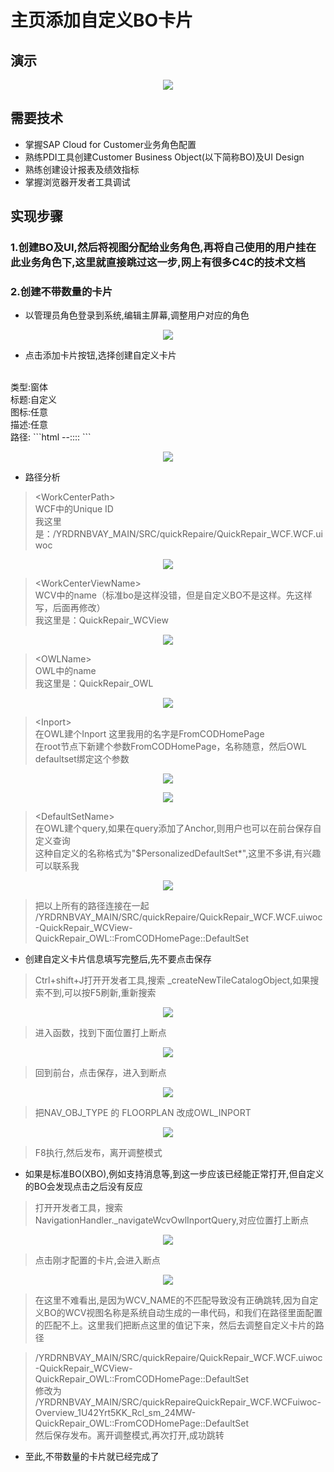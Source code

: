 # 主页添加自定义BO卡片
## 演示
<p align="center">
  <img src="./sources/img/C4C_DIY_CARD.gif">
</p>

## 需要技术
* 掌握SAP Cloud for Customer业务角色配置
* 熟练PDI工具创建Customer Business Object(以下简称BO)及UI Design
* 熟练创建设计报表及绩效指标
* 掌握浏览器开发者工具调试

## 实现步骤

### 1.创建BO及UI,然后将视图分配给业务角色,再将自己使用的用户挂在此业务角色下,这里就直接跳过这一步,网上有很多C4C的技术文档

### 2.创建不带数量的卡片

* 以管理员角色登录到系统,编辑主屏幕,调整用户对应的角色
<p align="center">
  <img src="./sources/img/DIY_Card1.png">
</p>

* 点击添加卡片按钮,选择创建自定义卡片
<br>
类型:窗体
<br>
标题:自定义
<br>
图标:任意
<br> 
描述:任意
<br>
路径:
```html
<WorkCenterPath>-<WorkCenterViewName>-<OWLName>::<Intort>::<DefaultSetName>
```
<p align="center">
  <img src="./sources/img/DIY_Card2.png">
</p>

* 路径分析<br>

> &#60;WorkCenterPath&#62;<br>
WCF中的Unique ID<br>
我这里是：/YRDRNBVAY_MAIN/SRC/quickRepaire/QuickRepair_WCF.WCF.uiwoc
<p align="center">
  <img src="./sources/img/DIY_Card3.png">
</p>

> &#60;WorkCenterViewName&#62;<br>
WCV中的name（标准bo是这样没错，但是自定义BO不是这样。先这样写，后面再修改）<br>
我这里是：QuickRepair_WCView
<p align="center">
  <img src="./sources/img/DIY_Card4.png">
</p>

> &#60;OWLName&#62;<br>
OWL中的name<br>
我这里是：QuickRepair_OWL
<p align="center">
  <img src="./sources/img/DIY_Card5.png">
</p>

> &#60;Inport&#62;<br>
在OWL建个Inport
这里我用的名字是FromCODHomePage<br>
在root节点下新建个参数FromCODHomePage，名称随意，然后OWL defaultset绑定这个参数

<p align="center">
  <img src="./sources/img/DIY_Card6.png">
</p>
<p align="center">
  <img src="./sources/img/DIY_Card7.png">
</p>

> &#60;DefaultSetName&#62;<br>
在OWL建个query,如果在query添加了Anchor,则用户也可以在前台保存自定义查询<br>
这种自定义的名称格式为"$PersonalizedDefaultSet*",这里不多讲,有兴趣可以联系我
<p align="center">
  <img src="./sources/img/DIY_Card8.png">
</p>

> 把以上所有的路径连接在一起<br>/YRDRNBVAY_MAIN/SRC/quickRepaire/QuickRepair_WCF.WCF.uiwoc-QuickRepair_WCView-QuickRepair_OWL::FromCODHomePage::DefaultSet

* 创建自定义卡片信息填写完整后,先不要点击保存<br>
>  Ctrl+shift+J打开开发者工具,搜索 _createNewTileCatalogObject,如果搜索不到,可以按F5刷新,重新搜索
<p align="center">
  <img src="./sources/img/DIY_Card9.png">
</p>

> 进入函数，找到下面位置打上断点
<p align="center">
  <img src="./sources/img/DIY_Card10.png">
</p>

>回到前台，点击保存，进入到断点
<p align="center">
  <img src="./sources/img/DIY_Card11.png">
</p>

>把NAV_OBJ_TYPE 的 FLOORPLAN 改成OWL_INPORT
<p align="center">
  <img src="./sources/img/DIY_Card12.png">
</p>

>F8执行,然后发布，离开调整模式
* 如果是标准BO(XBO),例如支持消息等,到这一步应该已经能正常打开,但自定义的BO会发现点击之后没有反应

> 打开开发者工具，搜索NavigationHandler._navigateWcvOwlInportQuery,对应位置打上断点
<p align="center">
  <img src="./sources/img/DIY_Card13.png">
</p>

>点击刚才配置的卡片,会进入断点
<p align="center">
  <img src="./sources/img/DIY_Card14.png">
</p>

>在这里不难看出,是因为WCV_NAME的不匹配导致没有正确跳转,因为自定义BO的WCV视图名称是系统自动生成的一串代码，和我们在路径里面配置的匹配不上。这里我们把断点这里的值记下来，然后去调整自定义卡片的路径

>/YRDRNBVAY_MAIN/SRC/quickRepaire/QuickRepair_WCF.WCF.uiwoc-QuickRepair_WCView-QuickRepair_OWL::FromCODHomePage::DefaultSet<br>修改为<br>/YRDRNBVAY_MAIN/SRC/quickRepaireQuickRepair_WCF.WCFuiwoc-Overview_1U42Yrt5KK_Rcl_sm_24MW-QuickRepair_OWL::FromCODHomePage::DefaultSet<br>然后保存发布。离开调整模式,再次打开,成功跳转

* 至此,不带数量的卡片就已经完成了


